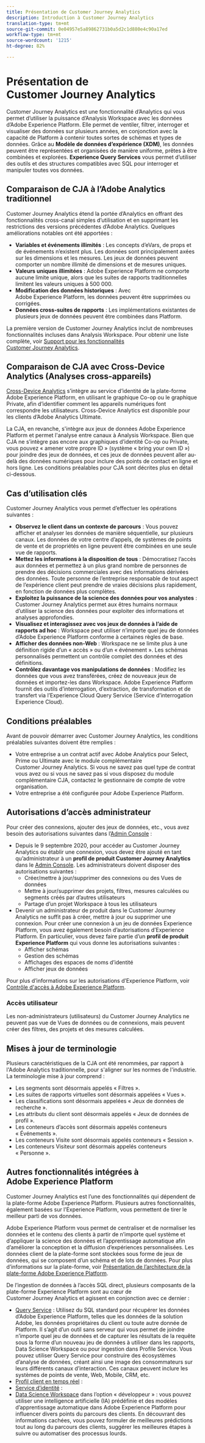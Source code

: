 ```yaml
---
title: Présentation de Customer Journey Analytics
description: Introduction à Customer Journey Analytics
translation-type: tm+mt
source-git-commit: 0e04957e5a89862731b0a5d2c1d880e4c90a17ed
workflow-type: tm+mt
source-wordcount: '1215'
ht-degree: 82%

---
```



# Présentation de Customer Journey Analytics

Customer Journey Analytics est une fonctionnalité d’Analytics qui vous permet d’utiliser la puissance d’Analysis Workspace avec les données d’Adobe Experience Platform. Elle permet de ventiler, filtrer, interroger et visualiser des données sur plusieurs années, en conjonction avec la capacité de Platform à contenir toutes sortes de schémas et types de données. Grâce au **Modèle de données d’expérience (XDM)**, les données peuvent être représentées et organisées de manière uniforme, prêtes à être combinées et explorées. **Experience Query Services** vous permet d’utiliser des outils et des structures compatibles avec SQL pour interroger et manipuler toutes vos données.

## Comparaison de CJA à l’Adobe Analytics traditionnel

Customer Journey Analytics étend la portée d’Analytics en offrant des fonctionnalités cross-canal simples d’utilisation et en supprimant les restrictions des versions précédentes d’Adobe Analytics. Quelques améliorations notables ont été apportées :

* **Variables et événements illimités** : Les concepts d’eVars, de props et de événements n’existent plus. Les données sont principalement axées sur les dimensions et les mesures. Les jeux de données peuvent comporter un nombre illimité de dimensions et de mesures uniques.
* **Valeurs uniques illimitées** : Adobe Experience Platform ne comporte aucune limite unique, alors que les suites de rapports traditionnelles limitent les valeurs uniques à 500 000.
* **Modification des données historiques** : Avec Adobe Experience Platform, les données peuvent être supprimées ou corrigées.
* **Données cross-suites de rapports** : Les implémentations existantes de plusieurs jeux de données peuvent être combinées dans Platform.

La première version de Customer Journey Analytics inclut de nombreuses fonctionnalités incluses dans Analysis Workspace. Pour obtenir une liste complète, voir [Support pour les fonctionnalités Customer Journey Analytics](cja-aa.md).

## Comparaison de CJA avec Cross-Device Analytics (Analyses cross-appareils)

[Cross-Device Analytics](https://docs.adobe.com/content/help/fr-FR/analytics/components/cda/cda-home.html) s’intègre au service d’identité de la plate-forme Adobe Experience Platform, en utilisant le graphique Co-op ou le graphique Private, afin d’identifier comment les appareils numériques font correspondre les utilisateurs. Cross-Device Analytics est disponible pour les clients d’Adobe Analytics Ultimate.

La CJA, en revanche, s&#39;intègre aux jeux de données Adobe Experience Platform et permet l&#39;analyse entre canaux à Analysis Workspace. Bien que CJA ne s’intègre pas encore aux graphiques d’identité Co-op ou Private, vous pouvez « amener votre propre ID » (système « bring your own ID ») pour joindre des jeux de données, et ces jeux de données peuvent aller au-delà des données numériques pour inclure des points de contact en ligne et hors ligne. Les conditions préalables pour CJA sont décrites plus en détail ci-dessous.

## Cas d’utilisation clés

Customer Journey Analytics vous permet d’effectuer les opérations suivantes :

* **Observez le client dans un contexte de parcours** : Vous pouvez afficher et analyser les données de manière séquentielle, sur plusieurs canaux. Les données de votre centre d’appels, de systèmes de points de vente et de propriétés en ligne peuvent être combinées en une seule vue de rapports.
* **Mettez les informations à la disposition de tous** : Démocratisez l’accès aux données et permettez à un plus grand nombre de personnes de prendre des décisions commerciales avec des informations dérivées des données. Toute personne de l’entreprise responsable de tout aspect de l’expérience client peut prendre de vraies décisions plus rapidement, en fonction de données plus complètes.
* **Exploitez la puissance de la science des données pour vos analystes** : Customer Journey Analytics permet aux êtres humains normaux d’utiliser la science des données pour exploiter des informations et analyses approfondies.
* **Visualisez et interagissez avec vos jeux de données à l’aide de rapports ad hoc** : Workspace peut utiliser n’importe quel jeu de données d’Adobe Experience Platform conforme à certaines règles de base.
* **Afficher des données non-Web** : Workspace ne se limite plus à une définition rigide d’un « accès » ou d’un « événement ». Les schémas personnalisés permettent un contrôle complet des données et des définitions.
* **Contrôlez davantage vos manipulations de données** : Modifiez les données que vous avez transférées, créez de nouveaux jeux de données et importez-les dans Workspace. Adobe Experience Platform fournit des outils d’interrogation, d’extraction, de transformation et de transfert via l’Experience Cloud Query Service (Service d’interrogation Experience Cloud).

## Conditions préalables

Avant de pouvoir démarrer avec Customer Journey Analytics, les conditions préalables suivantes doivent être remplies :

* Votre entreprise a un contrat actif avec Adobe Analytics pour Select, Prime ou Ultimate avec le module complémentaire Customer Journey Analytics. Si vous ne savez pas quel type de contrat vous avez ou si vous ne savez pas si vous disposez du module complémentaire CJA, contactez le gestionnaire de compte de votre organisation.
* Votre entreprise a été configurée pour Adobe Experience Platform.

## Autorisations d’accès administrateur

Pour créer des connexions, ajouter des jeux de données, etc., vous avez besoin des autorisations suivantes dans l’[Admin Console](https://adminconsole.adobe.com/enterprise/) :

* Depuis le 9 septembre 2020, pour accéder au Customer Journey Analytics ou établir une connexion, vous devez être ajouté en tant qu’administrateur à un **profil de produit Customer Journey Analytics** dans le [Admin Console](https://adminconsole.adobe.com/enterprise/). Les administrateurs doivent disposer des autorisations suivantes :
   * Créer/mettre à jour/supprimer des connexions ou des Vues de données
   * Mettre à jour/supprimer des projets, filtres, mesures calculées ou segments créés par d’autres utilisateurs
   * Partage d’un projet Workspace à tous les utilisateurs
* Devenir un administrateur de produit dans le Customer Journey Analytics ne suffit pas à créer, mettre à jour ou supprimer une connexion. Pour créer une connexion à un jeu de données Experience Platform, vous avez également besoin d’autorisations d’Experience Platform. En particulier, vous devez faire partie d’un **profil de produit Experience Platform** qui vous donne les autorisations suivantes :
   * Afficher schémas
   * Gestion des schémas
   * Affichages des espaces de noms d’identité
   * Afficher jeux de données

Pour plus d’informations sur les autorisations d’Experience Platform, voir [Contrôle d&#39;accès à Adobe Experience Platform](https://docs.adobe.com/content/help/fr-FR/experience-platform/landing/home.translate.html#!api-specification/markdown/narrative/technical_overview/access-control/access-control-overview.md).

### Accès utilisateur

Les non-administrateurs (utilisateurs) du Customer Journey Analytics ne peuvent pas vue de Vues de données ou de connexions, mais peuvent créer des filtres, des projets et des mesures calculées.

## Mises à jour de terminologie

Plusieurs caractéristiques de la CJA ont été renommées, par rapport à l&#39;Adobe Analytics traditionnelle, pour s&#39;aligner sur les normes de l&#39;industrie. La terminologie mise à jour comprend :

* Les segments sont désormais appelés « Filtres ».
* Les suites de rapports virtuelles sont désormais appelées « Vues ».
* Les classifications sont désormais appelées « Jeux de données de recherche ».
* Les attributs du client sont désormais appelés « Jeux de données de profil ».
* Les conteneurs d’accès sont désormais appelés conteneurs « Événements ».
* Les conteneurs Visite sont désormais appelés conteneurs « Session ».
* Les conteneurs Visiteur sont désormais appelés conteneurs « Personne ».

## Autres fonctionnalités intégrées à Adobe Experience Platform

Customer Journey Analytics est l’une des fonctionnalités qui dépendent de la plate-forme Adobe Experience Platform. Plusieurs autres fonctionnalités, également basées sur l’Experience Platform, vous permettent de tirer le meilleur parti de vos données.

Adobe Experience Platform vous permet de centraliser et de normaliser les données et le contenu des clients à partir de n’importe quel système et d’appliquer la science des données et l’apprentissage automatique afin d’améliorer la conception et la diffusion d’expériences personnalisées. Les données client de la plate-forme sont stockées sous forme de jeux de données, qui se composent d’un schéma et de lots de données. Pour plus d’informations sur la plate-forme, voir [Présentation de l’architecture de la plate-forme Adobe Experience Platform](https://docs.adobe.com/content/help/fr-FR/experience-platform/landing/home.translate.html).

De l’ingestion de données à l’accès SQL direct, plusieurs composants de la plate-forme Experience Platform sont au cœur de Customer Journey Analytics et agissent en conjonction avec ce dernier :

* [Query Service](https://docs.adobe.com/content/help/fr-FR/experience-platform/query/home.translate.html) : Utilisez du SQL standard pour récupérer les données d’Adobe Experience Platform, telles que les données de la solution Adobe, les données propriétaires du client ou toute autre donnée de Platform. Il s’agit d’un outil sans serveur qui vous permet de joindre n’importe quel jeu de données et de capturer les résultats de la requête sous la forme d’un nouveau jeu de données à utiliser dans les rapports, Data Science Workspace ou pour ingestion dans Profile Service. Vous pouvez utiliser Query Service pour construire des écosystèmes d’analyse de données, créant ainsi une image des consommateurs sur leurs différents canaux d’interaction. Ces canaux peuvent inclure les systèmes de points de vente, Web, Mobile, CRM, etc.
* [Profil client en temps réel](https://docs.adobe.com/content/help/fr-FR/experience-platform/landing/home.translate.html#!api-specification/markdown/narrative/technical_overview/unified_profile_architectural_overview/unified_profile_architectural_overview.md) :
* [Service d’identité](https://docs.adobe.com/content/help/fr-FR/experience-platform/landing/home.translate.html#!api-specification/markdown/narrative/technical_overview/identity_services_architectural_overview/identity_services_architectural_overview.md) :
* [Data Science Workspace](https://docs.adobe.com/content/help/fr-FR/experience-platform/data-science-workspace/home.translate.html) dans l’option « développeur » : vous pouvez utiliser une intelligence artificielle (IA) prédéfinie et des modèles d’apprentissage automatique dans Adobe Experience Platform pour influencer divers points du parcours des clients. En découvrant des informations cachées, vous pouvez formuler de meilleures prédictions tout au long du parcours des clients, suggérer les meilleures étapes à suivre ou automatiser des processus lourds.
